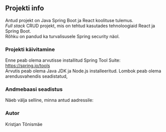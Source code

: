 ## Projekti info

Antud projekt on Java Spring Boot ja React koolituse tulemus. <br/>
*Full stack* CRUD projekt, mis on tehtud kasutades tehnoloogiaid React ja Spring Boot. <br/>
Rõhku on pandud ka turvalisusele Spring security näol. <br/>

### Projekti käivitamine

Enne peab olema arvutisse installitud Spring Tool Suite: https://spring.io/tools <br/>
Arvutis peab olema Java JDK ja Node.js installeeritud. Lombok peab olema arendusvahendis seadistatud, <br/>

### Andmebaasi seadistus

Näeb välja selline, minna antud aadressile: <br/>

### Autor

Kristjan Tõnismäe